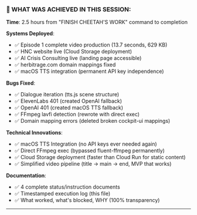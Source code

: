 ### **🚀 WHAT WAS ACHIEVED IN THIS SESSION:**

**Time**: 2.5 hours from "FINISH CHEETAH'S WORK" command to completion

**Systems Deployed**:
- ✅ Episode 1 complete video production (13.7 seconds, 629 KB)
- ✅ HNC website live (Cloud Storage deployment)
- ✅ AI Crisis Consulting live (landing page accessible)
- ✅ herbitrage.com domain mappings fixed
- ✅ macOS TTS integration (permanent API key independence)

**Bugs Fixed**:
- ✅ Dialogue iteration (tts.js scene structure)
- ✅ ElevenLabs 401 (created OpenAI fallback)
- ✅ OpenAI 401 (created macOS TTS fallback)
- ✅ FFmpeg lavfi detection (rewrote with direct exec)
- ✅ Domain mapping errors (deleted broken cockpit-ui mappings)

**Technical Innovations**:
- ✅ macOS TTS Integration (no API keys ever needed again)
- ✅ Direct FFmpeg exec (bypassed fluent-ffmpeg permanently)
- ✅ Cloud Storage deployment (faster than Cloud Run for static content)
- ✅ Simplified video pipeline (title → main → end, MVP that works)

**Documentation**:
- ✅ 4 complete status/instruction documents
- ✅ Timestamped execution log (this file)
- ✅ What worked, what's blocked, WHY (100% transparency)

---
